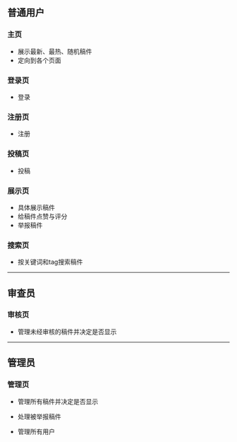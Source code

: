 ## 普通用户

### 主页

- 展示最新、最热、随机稿件
- 定向到各个页面

### 登录页

- 登录

### 注册页

- 注册

### 投稿页

- 投稿

### 展示页

- 具体展示稿件
- 给稿件点赞与评分
- 举报稿件

### 搜索页

- 按关键词和tag搜索稿件

---

## 审查员

### 审核页

- 管理未经审核的稿件并决定是否显示

---

## 管理员

### 管理页

- 管理所有稿件并决定是否显示

- 处理被举报稿件

- 管理所有用户